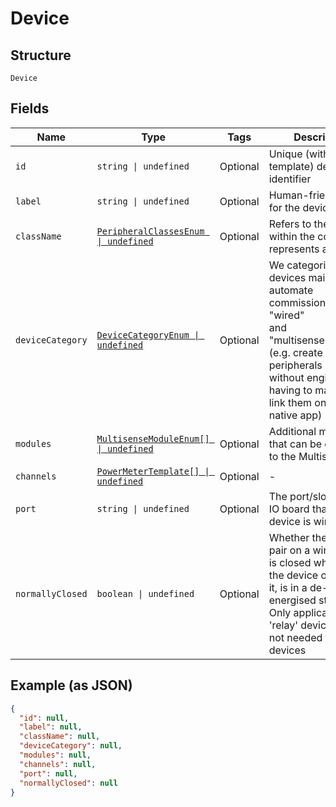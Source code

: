 
# Device

## Structure

`Device`

## Fields

| Name | Type | Tags | Description |
|  --- | --- | --- | --- |
| `id` | `string \| undefined` | Optional | Unique (within template) device identifier |
| `label` | `string \| undefined` | Optional | Human-friendly label for the device |
| `className` | [`PeripheralClassesEnum \| undefined`](/doc/models/peripheral-classes-enum.md) | Optional | Refers to the class within the code that represents a device |
| `deviceCategory` | [`DeviceCategoryEnum \| undefined`](/doc/models/device-category-enum.md) | Optional | We categorise devices mainly to automate commissioning of "wired"<br>and "multisenseNetwork"s (e.g. create those peripherals<br>without engineers having to manually link them on the native app) |
| `modules` | [`MultisenseModuleEnum[] \| undefined`](/doc/models/multisense-module-enum.md) | Optional | Additional modules that can be connected to the Multisense |
| `channels` | [`PowerMeterTemplate[] \| undefined`](/doc/models/power-meter-template.md) | Optional | - |
| `port` | `string \| undefined` | Optional | The port/slot on the IO board that the device is wired to |
| `normallyClosed` | `boolean \| undefined` | Optional | Whether the contact pair on a wired device is closed when it, or the device operating it, is in a de-energised state.<br>Only applicable to 'relay' devices and not needed for 'input' devices |

## Example (as JSON)

```json
{
  "id": null,
  "label": null,
  "className": null,
  "deviceCategory": null,
  "modules": null,
  "channels": null,
  "port": null,
  "normallyClosed": null
}
```


